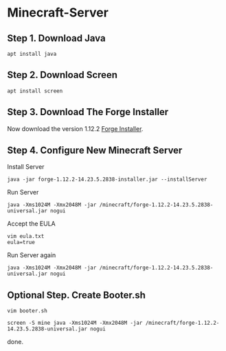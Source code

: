 # Minecraft-Server

## Step 1. Download Java
<pre><code>apt install java</code></pre>

## Step 2. Download Screen
<pre><code>apt install screen</code></pre>

## Step 3. Download The Forge Installer
Now download the version 1.12.2 [Forge Installer](https://files.minecraftforge.net/).

## Step 4. Configure New Minecraft Server
Install Server
<pre><code>java -jar forge-1.12.2-14.23.5.2838-installer.jar --installServer</code></pre>
Run Server
<pre><code>java -Xms1024M -Xmx2048M -jar /minecraft/forge-1.12.2-14.23.5.2838-universal.jar nogui</code></pre>
Accept the EULA
<pre><code>vim eula.txt
eula=true</code></pre>
Run Server again
<pre><code>java -Xms1024M -Xmx2048M -jar /minecraft/forge-1.12.2-14.23.5.2838-universal.jar nogui</code></pre>

## Optional Step. Create Booter.sh
<pre><code>vim booter.sh</code></pre>
<pre><code>screen -S mine java -Xms1024M -Xmx2048M -jar /minecraft/forge-1.12.2-14.23.5.2838-universal.jar nogui</code></pre>
done.
